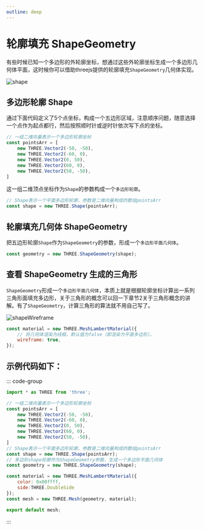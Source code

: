 ```yaml
---
outline: deep
---
```


# 轮廓填充 ShapeGeometry

有些时候已知一个多边形的外轮廓坐标，想通过这些外轮廓坐标生成一个多边形几何体平面，这时候你可以借助threejs提供的轮廓填充`ShapeGeometry`几何体实现。

![shape](/phaseF/shape.jpg)

## 多边形轮廓 Shape

通过下面代码定义了5个点坐标，构成一个五边形区域，注意顺序问题，随意选择一个点作为起点都行，然后按照顺时针或逆时针依次写下点的坐标。

```js
// 一组二维向量表示一个多边形轮廓坐标
const pointsArr = [
    new THREE.Vector2(-50, -50),
    new THREE.Vector2(-60, 0),
    new THREE.Vector2(0, 50),
    new THREE.Vector2(60, 0),
    new THREE.Vector2(50, -50),
]
```

这一组二维顶点坐标作为`Shape`的参数构成一个`多边形轮廓`。

```js
// Shape表示一个平面多边形轮廓，参数是二维向量构成的数组pointsArr
const shape = new THREE.Shape(pointsArr);
```

## 轮廓填充几何体 ShapeGeometry

把五边形轮廓`Shape`作为`ShapeGeometry`的参数，形成一个`多边形平面几何体`。

```js
const geometry = new THREE.ShapeGeometry(shape);
```

## 查看 ShapeGeometry 生成的三角形

`ShapeGeometry`形成一个`多边形平面几何体`，本质上就是根据轮廓坐标计算出一系列三角形面填充多边形，关于三角形的概念可以回一下章节2关于三角形概念的讲解。有了`ShapeGeometry`，计算三角形的算法就不用自己写了。

![shapeWireframe](/phaseF/shapeWireframe.jpg)

```js
const material = new THREE.MeshLambertMaterial({
    // 将几何体渲染为线框。默认值为false（即渲染为平面多边形）。
    wireframe: true, 
});
```

## 示例代码如下：

::: code-group
```js [model.js]
import * as THREE from 'three';

// 一组二维向量表示一个多边形轮廓坐标
const pointsArr = [
    new THREE.Vector2(-50, -50),
    new THREE.Vector2(-60, 0),
    new THREE.Vector2(0, 50),
    new THREE.Vector2(60, 0),
    new THREE.Vector2(50, -50),
]
// Shape表示一个平面多边形轮廓，参数是二维向量构成的数组pointsArr
const shape = new THREE.Shape(pointsArr);
// 多边形shape轮廓作为ShapeGeometry参数，生成一个多边形平面几何体
const geometry = new THREE.ShapeGeometry(shape);

const material = new THREE.MeshLambertMaterial({
    color: 0x00ffff,
    side:THREE.DoubleSide
});
const mesh = new THREE.Mesh(geometry, material);

export default mesh;
```
:::